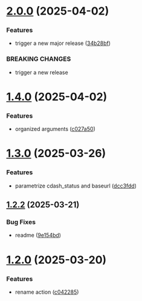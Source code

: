 # [2.0.0](https://github.com/vicentebolea/cdash-status/compare/v1.4.0...v2.0.0) (2025-04-02)


### Features

* trigger a new major release ([34b28bf](https://github.com/vicentebolea/cdash-status/commit/34b28bf0f66bd4603cbf19475f60f243a3a2f772))


### BREAKING CHANGES

* trigger a new release

# [1.4.0](https://github.com/vicentebolea/cdash-status/compare/v1.3.0...v1.4.0) (2025-04-02)


### Features

* organized arguments ([c027a50](https://github.com/vicentebolea/cdash-status/commit/c027a50b11df26d7958e4426a683dec0dc4ad3bf))

# [1.3.0](https://github.com/vicentebolea/cdash-status/compare/v1.2.2...v1.3.0) (2025-03-26)


### Features

* parametrize cdash_status and baseurl ([dcc3fdd](https://github.com/vicentebolea/cdash-status/commit/dcc3fdd171504ba3058e5de5be3665c66179864f))

## [1.2.2](https://github.com/vicentebolea/cdash-status/compare/v1.2.1...v1.2.2) (2025-03-21)


### Bug Fixes

* readme ([9e154bd](https://github.com/vicentebolea/cdash-status/commit/9e154bdf3bcfdd0261424f3bdfc5fb8be2970afe))

# [1.2.0](https://github.com/vicentebolea/cdash-status/compare/v1.1.0...v1.2.0) (2025-03-20)


### Features

* rename action ([c042285](https://github.com/vicentebolea/cdash-status/commit/c042285cfd119ac52fad6666f2f58d56c63452c7))

